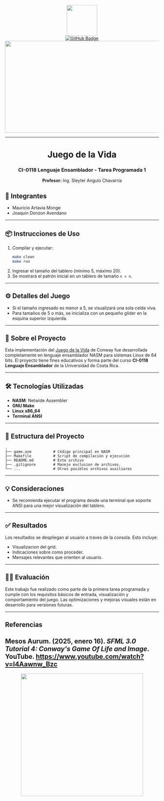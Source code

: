 <!-- # Juego de la Vida - Tarea Programada 1
##  CI-0118 Lenguaje Ensamblador
***Profesor: Ing. Sleyter Angulo Chavarría***

### Integrantes:
- Mauricio Artavia Monge
- Joaquin Donzon

### Instrucciones:
1. make run
2. Ingrese el tamaño del grid (mínimo 5, máximo 20).
3. Se mostrará el patrón inicial en un cuadrado n × n.

#### Notas:
- Si el tamaño es menor a 5, se muestra una sola celda viva.
- Para tamaños mayores, se muestra un pequeño glider en la esquina.-->

<div id="header" align="center">
  <img src="https://media.giphy.com/media/M9gbBd9nbDrOTu1Mqx/giphy.gif" width="100"/>
</div>

<div id="badges" align="center">
  <a href="https://github.com/C10743-ArtaviaM">
    <img src="https://img.shields.io/badge/GitHub-000000?style=for-the-badge&logo=github&logoColor=white" alt="GitHub Badge"/>
  </a>
</div>

<div align="center">
  <img src="https://media.giphy.com/media/dWesBcTLavkZuG35MI/giphy.gif" width="600" height="300"/>
</div>

---

<div align="center">
  <h1>Juego de la Vida</h1>
  <h3>CI-0118 Lenguaje Ensamblador - Tarea Programada 1</h3>
  <p><b>Profesor:</b> Ing. Sleyter Angulo Chavarría</p>
</div>

## 👥 Integrantes
- Mauricio Artavia Monge
- Joaquin Donzon Avendano

---

## 📦 Instrucciones de Uso

1. Compilar y ejecutar:
   ```bash
   make clean
   make run
   ```
2. Ingresar el tamaño del tablero (mínimo 5, máximo 20).
3. Se mostrará el patrón inicial en un tablero de tamaño `n × n`.

---

## ⚙️ Detalles del Juego

- Si el tamaño ingresado es menor a 5, se visualizará una sola celda viva.
- Para tamaños de 5 o más, se inicializa con un pequeño glider en la esquina superior izquierda.

---

## 🧠 Sobre el Proyecto

Esta implementación del [Juego de la Vida](https://es.wikipedia.org/wiki/Juego_de_la_vida) de Conway fue desarrollada completamente en lenguaje ensamblador NASM para sistemas Linux de 64 bits. El proyecto tiene fines educativos y forma parte del curso **CI-0118 Lenguaje Ensamblador** de la Universidad de Costa Rica.

---

## 🛠️ Tecnologías Utilizadas

- **NASM**: Netwide Assembler
- **GNU Make**
- **Linux x86_64**
- **Terminal ANSI**

---

## 📁 Estructura del Proyecto

```
.
├── game.asm          # Código principal en NASM
├── Makefile          # Script de compilación y ejecución
├── README.md         # Este archivo
├── .gitignore        # Manejo exclusion de archivos.
└── ...               # Otros posibles archivos auxiliares
```

---

## 💡 Consideraciones

- Se recomienda ejecutar el programa desde una terminal que soporte ANSI para una mejor visualización del tablero.

---

## ✅ Resultados

Los resultados se despliegan al usuario a traves de la consola. Esto incluye:

- Visualizacion del grid.
- Indicaciones sobre como proceder.
- Mensajes relevantes que orienten al usuario.

---

## 🧑‍🏫 Evaluación

Este trabajo fue realizado como parte de la primera tarea programada y cumple con los requisitos básicos de entrada, visualización y comportamiento del juego. Las optimizaciones y mejoras visuales están en desarrollo para versiones futuras.

---
## Referencias

Mesos Aurum. (2025, enero 16). *SFML 3.0 Tutorial 4: Conway's Game Of Life and Image*. YouTube. https://www.youtube.com/watch?v=I4Aawnw_Bzc
---
<div align="center">
  <img src="https://media.giphy.com/media/f9k1tV7HyORcngKF8v/giphy.gif" width="400"/>
</div>
